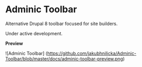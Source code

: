 # Adminic Toolbar

Alternative Drupal 8 toolbar focused for site builders.

Under active development.

**Preview**

![Adminic Toolbar]
(https://github.com/jakubhnilicka/Adminic-Toolbar/blob/master/docs/adminic-toolbar-preview.png)

